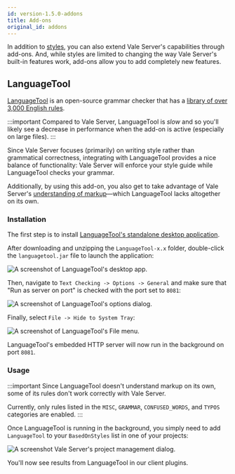 ```yaml
---
id: version-1.5.0-addons
title: Add-ons
original_id: addons
---
```


In addition to [styles](style), you can also extend Vale Server's capabilities through add-ons. And, while styles are limited to changing the way Vale Server's built-in features work, add-ons allow you to add completely new features.

## LanguageTool

[LanguageTool](https://languagetool.org/) is an open-source grammar checker that has a [library of over 3,000 English rules](https://community.languagetool.org/rule/list?lang=en&offset=0&max=10).

:::important
Compared to Vale Server, LanguageTool is *slow* and so you'll likely see a decrease in performance when the add-on is active (especially on large files).
:::

Since Vale Server focuses (primarily) on writing style rather than grammatical correctness, integrating with LanguageTool provides a nice balance of functionality: Vale Server will enforce your style guide while LanguageTool checks your grammar.

Additionally, by using this add-on, you also get to take advantage of Vale Server's [understanding of markup](format)&mdash;which LanguageTool lacks altogether on its own.

### Installation

The first step is to install [LanguageTool's standalone desktop application](https://languagetool.org/#more).

After downloading and unzipping the `LanguageTool-x.x` folder, double-click the `languagetool.jar` file to launch the application:

![A screenshot of LanguageTool's desktop app.](assets/ui/LT.png)

Then, navigate to `Text Checking -> Options -> General` and make sure that "Run as server on port" is checked with the port set to `8081`:

![A screenshot of LanguageTool's options dialog.](assets/ui/LT3.png)

Finally, select `File -> Hide to System Tray`:

![A screenshot of LanguageTool's File menu.](assets/ui/LT2.png)

LanguageTool's embedded HTTP server will now run in the background on port `8081`.

### Usage

:::important
Since LanguageTool doesn't understand markup on its own, some of its rules don't
work correctly with Vale Server.

Currently, only rules listed in the `MISC`, `GRAMMAR`, `CONFUSED_WORDS`, and `TYPOS` categories are enabled.
:::

Once LanguageTool is running in the background, you simply need to add `LanguageTool` to your `BasedOnStyles` list in one of your projects:

![A screenshot Vale Server's project management dialog.](assets/ui/LT4.png)

You'll now see results from LanguageTool in our client plugins.
